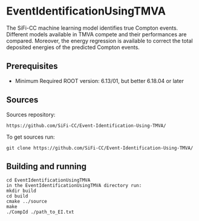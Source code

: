 # EventIdentificationUsingTMVA
The SiFi-CC machine learning model identifies true Compton events. Different models available in TMVA compete and their performances are compared. Moreover, the energy regression is available to correct the total deposited energies of the predicted Compton events.


Prerequisites
------------------------------------------------
* Minimum Required ROOT version: 6.13/01, but better 6.18.04 or later

Sources
-------

Sources repository:
```
https://github.com/SiFi-CC/Event-Identification-Using-TMVA/

```
To get sources run:

```
git clone https://github.com/SiFi-CC/Event-Identification-Using-TMVA/

```
Building and running
-------------------------
```
cd EventIdentificationUsingTMVA
in the EventIdentificationUsingTMVA directory run:
mkdir build
cd build
cmake ../source
make
./CompId ./path_to_EI.txt
```
